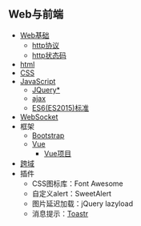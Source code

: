 ## Web与前端

- [Web基础](Basic_of_Web.md)
	- [http协议](http_protocol.md)
	- [http状态码](http_status_code.md)
- [html](html.md)
- [CSS](CSS.md)
- [JavaScript](JavaScript.md)
	- [JQuery\*](jQuery.md)
	- [ajax](Ajax.md)
	- [ES6(ES2015)标准](ES6.md)
- [WebSocket](WebSocket.md)
- 框架
	- [Bootstrap](Bootstrap.md)
	- [Vue](Vue.md)
		- [Vue项目](Project_Vue.md)
- [跨域](cross-domain.md)
- 插件
	- CSS图标库：Font Awesome
	- 自定义alert：SweetAlert
	- 图片延迟加载：jQuery lazyload
	- 消息提示：[Toastr](Toastr.md)


